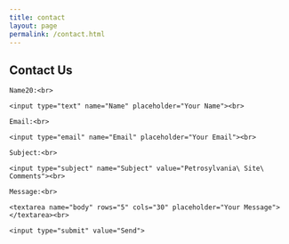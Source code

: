 ```yaml
---
title: contact
layout: page
permalink: /contact.html
---
```

<div class="contactForm">
<h2>Contact Us</h2>
<form action="mailto:libraryrdds@pobox.upenn.edu,jfarm@upenn.edu?" method="get" enctype="text/plain">

    Name20:<br>

    <input type="text" name="Name" placeholder="Your Name"><br>

    Email:<br>

    <input type="email" name="Email" placeholder="Your Email"><br>
    
    Subject:<br>
    
    <input type="subject" name="Subject" value="Petrosylvania\ Site\ Comments"><br>

    Message:<br>

    <textarea name="body" rows="5" cols="30" placeholder="Your Message"></textarea><br>

    <input type="submit" value="Send">

  </form>
